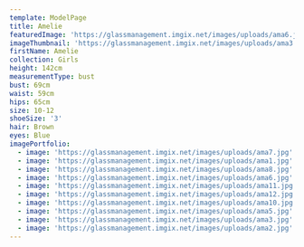 ```yaml
---
template: ModelPage
title: Amelie
featuredImage: 'https://glassmanagement.imgix.net/images/uploads/ama6.jpg'
imageThumbnail: 'https://glassmanagement.imgix.net/images/uploads/ama3.jpg'
firstName: Amelie
collection: Girls
height: 142cm
measurementType: bust
bust: 69cm
waist: 59cm
hips: 65cm
size: 10-12
shoeSize: '3'
hair: Brown
eyes: Blue
imagePortfolio:
  - image: 'https://glassmanagement.imgix.net/images/uploads/ama7.jpg'
  - image: 'https://glassmanagement.imgix.net/images/uploads/ama1.jpg'
  - image: 'https://glassmanagement.imgix.net/images/uploads/ama8.jpg'
  - image: 'https://glassmanagement.imgix.net/images/uploads/ama6.jpg'
  - image: 'https://glassmanagement.imgix.net/images/uploads/ama11.jpg'
  - image: 'https://glassmanagement.imgix.net/images/uploads/ama12.jpg'
  - image: 'https://glassmanagement.imgix.net/images/uploads/ama10.jpg'
  - image: 'https://glassmanagement.imgix.net/images/uploads/ama5.jpg'
  - image: 'https://glassmanagement.imgix.net/images/uploads/ama3.jpg'
  - image: 'https://glassmanagement.imgix.net/images/uploads/ama2.jpg'
---
```



